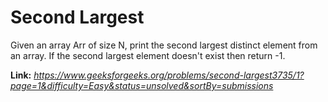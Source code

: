 # Second Largest
Given an array Arr of size N, print the second largest distinct element from an array. If the second largest element doesn't exist then return -1.

**Link:** _https://www.geeksforgeeks.org/problems/second-largest3735/1?page=1&difficulty=Easy&status=unsolved&sortBy=submissions_
